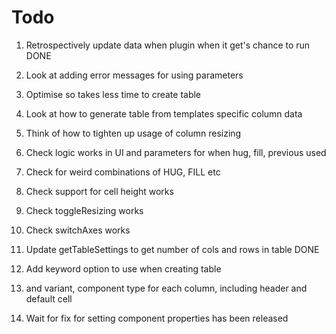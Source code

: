 # Todo

1. Retrospectively update data when plugin when it get's chance to run DONE
2. Look at adding error messages for using parameters
3. Optimise so takes less time to create table
4. Look at how to generate table from templates specific column data
5. Think of how to tighten up usage of column resizing
6. Check logic works in UI and parameters for when hug, fill, previous used
7. Check for weird combinations of HUG, FILL etc
8. Check support for cell height works
9. Check toggleResizing works
10. Check switchAxes works
11. Update getTableSettings to get number of cols and rows in table DONE
13. Add keyword option to use when creating table
12. and variant, component type for each column, including header and default cell


1. Wait for fix for setting component properties has been released